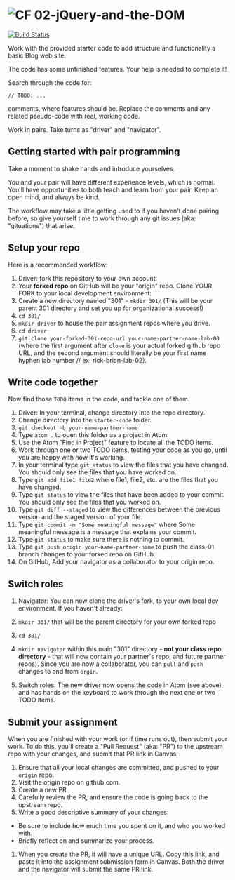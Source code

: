 ![CF](https://i.imgur.com/7v5ASc8.png)  02-jQuery-and-the-DOM
=======
[![Build Status](https://travis-ci.org/codefellows-seattle-301d4/02-jQuery-and-the-DOM.svg?branch=master)](https://travis-ci.org/codefellows-seattle-301d4/02-jQuery-and-the-DOM)

Work with the provided starter code to add structure and functionality a basic Blog web site.

The code has some unfinished features. Your help is needed to complete it!

Search through the code for:

 `// TODO: ...`

 comments, where features should be. Replace the comments and any related pseudo-code with real, working code.

Work in pairs. Take turns as "driver" and "navigator".

## Getting started with pair programming

Take a moment to shake hands and introduce yourselves.

You and your pair will have different experience levels, which is normal. You'll have opportunities to both teach and learn from your pair. Keep an open mind, and always be kind.

The workflow may take a little getting used to if you haven't done pairing before, so give yourself time to work through any git issues (aka: "gituations") that arise.

## Setup your repo

Here is a recommended workflow:

1. Driver: fork this repository to your own account.
1. Your **forked repo** on GitHub will be your "origin" repo. Clone YOUR FORK to your local development environment:
1. Create a new directory named "301" - `mkdir 301/` (This will be your parent 301 directory and set you up for organizational success!)
1. `cd 301/`
2. `mkdir driver` to house the pair assignment repos where you drive.
3. `cd driver`
1. `git clone your-forked-301-repo-url your-name-partner-name-lab-00` (where the first argument after `clone` is your actual forked github repo URL, and the second argument should literally be your first name hyphen lab number // ex: rick-brian-lab-02).


## Write code together

Now find those `TODO` items in the code, and tackle one of them.

1. Driver: In your terminal, change directory into the repo directory.
2. Change directory into the `starter-code` folder.
3. `git checkout -b your-name-partner-name`
1. Type `atom .` to open this folder as a project in Atom.
1. Use the Atom "Find in Project" feature to locate all the TODO items.
1. Work through one or two TODO items, testing your code as you go, until you are happy with how it's working.
1. In your terminal type `git status` to view the files that you have changed. You should only see the files that you have worked on.
1. Type `git add file1 file2` where file1, file2, etc. are the files that you have changed.
1. Type `git status` to view the files that have been added to your commit. You should only see the files that you worked on.
1. Type `git diff --staged` to view the differences between the previous version and the staged version of your file.
1. Type `git commit -m "Some meaningful message"` where Some meaningful message is a message that explains your commit.
1. Type `git status` to make sure there is nothing to commit.
1. Type `git push origin your-name-partner-name` to push the class-01 branch changes to your forked repo on GitHub.
2. On GitHub, Add your navigator as a collaborator to your origin repo.

## Switch roles

1. Navigator: You can now clone the driver's fork, to your own local dev environment. If you haven't already:
2. `mkdir 301/` that will be the parent directory for your own forked repo
3. `cd 301/`
4. `mkdir navigator` within this main "301" directory - **not your class repo directory** - that will now contain your partner's repo, and future partner repos). Since you are now a collaborator, you can `pull` and `push` changes to and from `orgin`.

1. Switch roles: The new driver now opens the code in Atom (see above), and has hands on the keyboard to work through the next one or two TODO items.

## Submit your assignment

When you are finished with your work (or if time runs out), then submit your work. To do this, you'll create a "Pull Request" (aka: "PR") to the upstream repo with your changes, and submit that PR link in Canvas.

1. Ensure that all your local changes are committed, and pushed to your `origin` repo.
2. Visit the origin repo on github.com.
1. Create a new PR.
1. Carefully review the PR, and ensure the code is going back to the upstream repo.
1. Write a good descriptive summary of your changes:
  - Be sure to include how much time you spent on it, and who you worked with.
  - Briefly reflect on and summarize your process.
1. When you create the PR, it will have a unique URL. Copy this link, and paste it into the assignment submission form in Canvas. Both the driver and the navigator will submit the same PR link.
